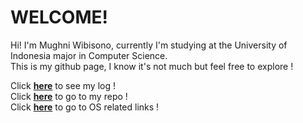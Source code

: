 # WELCOME! #

Hi! I'm Mughni Wibisono, currently I'm studying at the University of Indonesia major in Computer Science.<br>
This is my github page, I know it's not much but feel free to explore !<br>

Click **[here](https://mughniwibisono.github.io/os212/TXT/mylog.txt)** to see my log !<br>
Click **[here](https://github.com/MughniWibisono/os212)** to go to my repo !<br>
Click **[here](https://github.com/MughniWibisono/os212/LINKS/)** to go to OS related links !
